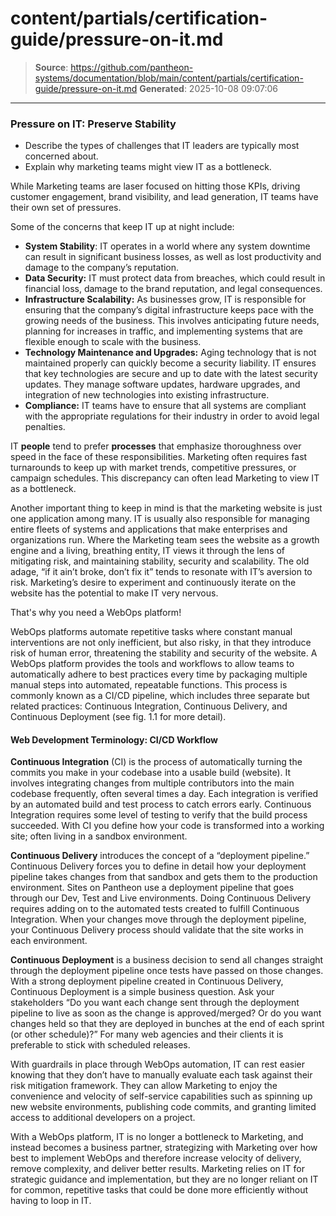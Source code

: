 # content/partials/certification-guide/pressure-on-it.md

> **Source**: https://github.com/pantheon-systems/documentation/blob/main/content/partials/certification-guide/pressure-on-it.md
> **Generated**: 2025-10-08 09:07:06

---

### Pressure on IT: Preserve Stability

<Alert title="By the end of this section, you should be able to:" type="info" >

* Describe the types of challenges that IT leaders are typically most concerned about.
* Explain why marketing teams might view IT as a bottleneck.

</Alert>

While Marketing teams are laser focused on hitting those KPIs, driving customer engagement, brand visibility, and lead generation, IT teams have their own set of pressures. 

Some of the concerns that keep IT up at night include:

* **System Stability**: IT operates in a world where any system downtime can result in significant business losses, as well as lost productivity and damage to the company’s reputation.
* **Data Security:** IT must protect data from breaches, which could result in financial loss, damage to the brand reputation, and legal consequences.
* **Infrastructure Scalability:** As businesses grow, IT is responsible for ensuring that the company’s digital infrastructure keeps pace with the growing needs of the business. This involves anticipating future needs, planning for increases in traffic, and implementing systems that are flexible enough to scale with the business.
* **Technology Maintenance and Upgrades:** Aging technology that is not maintained properly can quickly become a security liability. IT ensures that key technologies are secure and up to date with the latest security updates. They manage software updates, hardware upgrades, and integration of new technologies into existing infrastructure.
* **Compliance:** IT teams have to ensure that all systems are compliant with the appropriate regulations for their industry in order to avoid legal penalties.  

IT **people** tend to prefer **processes** that emphasize thoroughness over speed in the face of these responsibilities. Marketing often requires fast turnarounds to keep up with market trends, competitive pressures, or campaign schedules. This discrepancy can often lead Marketing to view IT as a bottleneck.

Another important thing to keep in mind is that the marketing website is just one application among many. IT is usually also responsible for managing entire fleets of systems and applications that make enterprises and organizations run. Where the Marketing team sees the website as a growth engine and a living, breathing entity, IT views it through the lens of mitigating risk, and maintaining stability, security and scalability. The old adage, “if it ain’t broke, don’t fix it” tends to resonate with IT’s aversion to risk. Marketing’s desire to experiment and continuously iterate on the website has the potential to make IT very nervous.

That's why you need a WebOps platform!

WebOps platforms automate repetitive tasks where constant manual interventions are not only inefficient, but also risky, in that they introduce risk of human error, threatening the stability and security of the website. A WebOps platform provides the tools and workflows to allow teams to automatically adhere to best practices every time by packaging multiple manual steps into automated, repeatable functions. This process is commonly known as a CI/CD pipeline, which includes three separate but related practices: Continuous Integration, Continuous Delivery, and Continuous Deployment (see fig. 1.1 for more detail).  

#### Web Development Terminology: CI/CD Workflow

**Continuous Integration** (CI) is the process of automatically turning the commits you make in your codebase into a usable build (website). It involves integrating changes from multiple contributors into the main codebase frequently, often several times a day. Each integration is verified by an automated build and test process to catch errors early. Continuous Integration requires some level of testing to verify that the build process succeeded. With CI you define how your code is transformed into a working site; often living in a sandbox environment.

**Continuous Delivery** introduces the concept of a “deployment pipeline.” Continuous Delivery forces you to define in detail how your deployment pipeline takes changes from that sandbox and gets them to the production environment. Sites on Pantheon use a deployment pipeline that goes through our Dev, Test and Live environments. Doing Continuous Delivery requires adding on to the automated tests created to fulfill Continuous Integration. When your changes move through the deployment pipeline, your Continuous Delivery process should validate that the site works in each environment.

**Continuous Deployment** is a business decision to send all changes straight through the deployment pipeline once tests have passed on those changes. With a strong deployment pipeline created in Continuous Delivery, Continuous Deployment is a simple business question. Ask your stakeholders “Do you want each change sent through the deployment pipeline to live as soon as the change is approved/merged? Or do you want changes held so that they are deployed in bunches at the end of each sprint (or other schedule)?” For many web agencies and their clients it is preferable to stick with scheduled releases.

With guardrails in place through WebOps automation, IT can rest easier knowing that they don’t have to manually evaluate each task against their risk mitigation framework. They can allow Marketing to enjoy the convenience and velocity of self-service capabilities such as spinning up new website environments, publishing code commits, and granting limited access to additional developers on a project.

With a WebOps platform, IT is no longer a bottleneck to Marketing, and instead becomes a business partner, strategizing with Marketing over how best to implement WebOps and therefore increase velocity of delivery, remove complexity, and deliver better results. Marketing relies on IT for strategic guidance and implementation, but they are no longer reliant on IT for common, repetitive tasks that could be done more efficiently without having to loop in IT. 